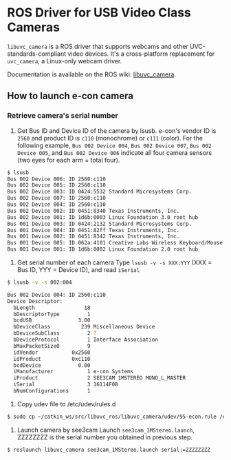 ROS Driver for USB Video Class Cameras
======================================

`libuvc_camera` is a ROS driver that supports webcams and other UVC-standards-compliant video devices.
It's a cross-platform replacement for `uvc_camera`, a Linux-only webcam driver.

Documentation is available on the ROS wiki: [libuvc_camera](http://wiki.ros.org/libuvc_camera).


## How to launch e-con camera
### Retrieve camera's serial number
1. Get Bus ID and Device ID of the camera by lsusb. e-con's vendor ID is `2560` and product ID is `c110` (monochrome) or `c111` (color).
For the following example, `Bus 002 Device 004`, `Bus 002 Device 007`, `Bus 002 Device 005`, and `Bus 002 Device 006` indicate all four camera sensors (two eyes for each arm = total four). 
```bash
$ lsusb
Bus 002 Device 006: ID 2560:c110  
Bus 002 Device 005: ID 2560:c110  
Bus 002 Device 003: ID 0424:5532 Standard Microsystems Corp. 
Bus 002 Device 007: ID 2560:c110  
Bus 002 Device 004: ID 2560:c110  
Bus 002 Device 002: ID 0451:8340 Texas Instruments, Inc. 
Bus 002 Device 001: ID 1d6b:0003 Linux Foundation 3.0 root hub
Bus 001 Device 003: ID 0424:2132 Standard Microsystems Corp. 
Bus 001 Device 004: ID 0451:82ff Texas Instruments, Inc. 
Bus 001 Device 002: ID 0451:8342 Texas Instruments, Inc. 
Bus 001 Device 005: ID 062a:4101 Creative Labs Wireless Keyboard/Mouse
Bus 001 Device 001: ID 1d6b:0002 Linux Foundation 2.0 root hub
```


1. Get serial number of each camera 
Type `lsusb -v -s XXX:YYY` (XXX = Bus ID, YYY = Device ID), and read `iSerial`
```bash
$ lsusb -v -s 002:004

Bus 002 Device 004: ID 2560:c110  
Device Descriptor:
  bLength                18
  bDescriptorType         1
  bcdUSB               3.00
  bDeviceClass          239 Miscellaneous Device
  bDeviceSubClass         2 ?
  bDeviceProtocol         1 Interface Association
  bMaxPacketSize0         9
  idVendor           0x2560 
  idProduct          0xc110 
  bcdDevice            0.00
  iManufacturer           1 e-con Systems
  iProduct                2 SEE3CAM 1MSTEREO MONO_L_MASTER
  iSerial                 3 16114F0B
  bNumConfigurations      1
```

1. Copy udev file to /etc/udev/rules.d
```bash
$ sudo cp ~/catkin_ws/src/libuvc_ros/libuvc_camera/udev/95-econ.rule /etc/udev/rules.d
```

1. Launch camera by see3cam
Launch `see3cam_1MStereo.launch`, ZZZZZZZZ is the serial number you obtained in previous step.
```bash
$ roslaunch libuvc_camera see3cam_1MStereo.launch serial:=ZZZZZZZZ
```
